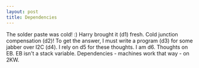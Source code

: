 ```yaml
---
layout: post
title: Dependencies
---
```


The solder paste was cold! :) Harry brought it (d1) fresh. Cold
junction compensation (d2)! To get the answer, I must write a program
(d3) for some jabber over I2C (d4). I rely on d5 for these thoughts.
I am d6. Thoughts on EB. EB isn't a stack variable. Dependencies -
machines work that way - on 2KW.
